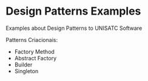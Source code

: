 # Design Patterns Examples

Examples about Design Patterns to UNISATC Software

Patterns Criacionais:

- Factory Method
- Abstract Factory
- Builder
- Singleton
